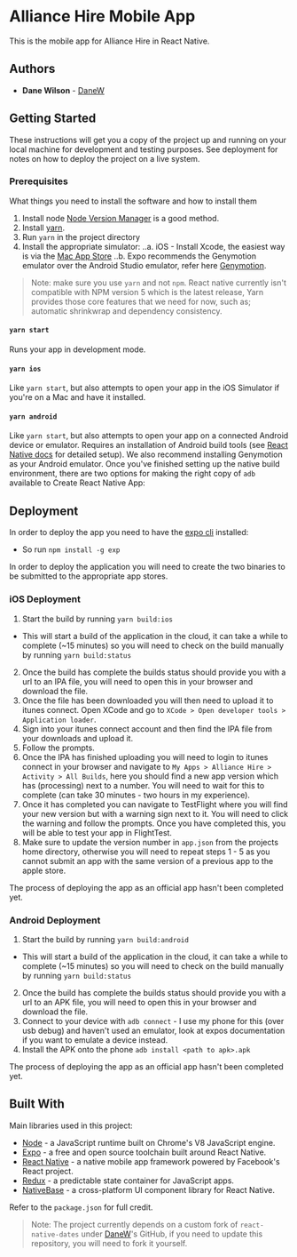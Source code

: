 # Alliance Hire Mobile App

This is the mobile app for Alliance Hire in React Native.

## Authors

* **Dane Wilson** - [DaneW](https://github.com/DaneW)

## Getting Started

These instructions will get you a copy of the project up and running on your local machine for development and testing purposes. See deployment for notes on how to deploy the project on a live system.

### Prerequisites

What things you need to install the software and how to install them   
1. Install node [Node Version Manager](https://github.com/creationix/nvm) is a good method.
2. Install [yarn](https://yarnpkg.com/en/docs/install).
3. Run `yarn` in the project directory
4. Install the appropriate simulator:
..a. iOS - Install Xcode, the easiest way is via the [Mac App Store](https://itunes.apple.com/us/app/xcode/id497799835?mt=12)
..b. Expo recommends the Genymotion emulator over the Android Studio emulator, refer here [Genymotion](https://docs.expo.io/versions/latest/guides/genymotion.html).

> Note: make sure you use `yarn` and not `npm`. React native currently isn't compatible with NPM version 5 which is the latest release, Yarn provides those core features that we need for now, such as; automatic shrinkwrap and dependency consistency.

#### `yarn start`

Runs your app in development mode.

#### `yarn ios`

Like `yarn start`, but also attempts to open your app in the iOS Simulator if you're on a Mac and have it installed.

#### `yarn android`

Like `yarn start`, but also attempts to open your app on a connected Android device or emulator. Requires an installation of Android build tools (see [React Native docs](https://facebook.github.io/react-native/docs/getting-started.html) for detailed setup). We also recommend installing Genymotion as your Android emulator. Once you've finished setting up the native build environment, there are two options for making the right copy of `adb` available to Create React Native App:

## Deployment

In order to deploy the app you need to have the [expo cli](https://docs.expo.io/versions/latest/guides/exp-cli.html) installed:   
 - So run `npm install -g exp`

In order to deploy the application you will need to create the two binaries to be submitted to the appropriate app stores.

### iOS Deployment
1. Start the build by running `yarn build:ios`
  - This will start a build of the application in the cloud, it can take a while to complete (~15 minutes) so you will need to check on the build manually by running `yarn build:status`
2. Once the build has complete the builds status should provide you with a url to an IPA file, you will need to open this in your browser and download the file.
3. Once the file has been downloaded you will then need to upload it to itunes connect. Open XCode and go to `XCode > Open developer tools > Application loader`.
4. Sign into your itunes connect account and then find the IPA file from your downloads and upload it.
5. Follow the prompts.
6. Once the IPA has finished uploading you will need to login to itunes connect in your browser and navigate to `My Apps > Alliance Hire > Activity > All Builds`, here you should find a new app version which has (processing) next to a number. You will need to wait for this to complete (can take 30 minutes - two hours in my experience).
7. Once it has completed you can navigate to TestFlight where you will find your new version but with a warning sign next to it. You will need to click the warning and follow the prompts. Once you have completed this, you will be able to test your app in FlightTest. 
8. Make sure to update the version number in `app.json` from the projects home directory, otherwise you will need to repeat steps 1 - 5 as you cannot submit an app with the same version of a previous app to the apple store.   
   
The process of deploying the app as an official app hasn't been completed yet.

### Android Deployment
1. Start the build by running `yarn build:android`
  - This will start a build of the application in the cloud, it can take a while to complete (~15 minutes) so you will need to check on the build manually by running `yarn build:status`
2. Once the build has complete the builds status should provide you with a url to an APK file, you will need to open this in your browser and download the file.
3. Connect to your device with `adb connect` - I use my phone for this (over usb debug) and haven't used an emulator, look at expos documentation if you want to emulate a device instead.
4. Install the APK onto the phone `adb install <path to apk>.apk`
   
The process of deploying the app as an official app hasn't been completed yet.

## Built With

Main libraries used in this project:

* [Node](https://nodejs.org/en/) - a JavaScript runtime built on Chrome's V8 JavaScript engine.
* [Expo](https://expo.io/) - a free and open source toolchain built around React Native.
* [React Native](http://facebook.github.io/react-native/) - a native mobile app framework powered by Facebook's React project.
* [Redux](https://redux.js.org/) - a predictable state container for JavaScript apps.
* [NativeBase](https://nativebase.io/) - a cross-platform UI component library for React Native.   

Refer to the `package.json` for full credit.

> Note: The project currently depends on a custom fork of `react-native-dates` under [DaneW](https://github.com/DaneW)'s GitHub, if you need to update this repository, you will need to fork it yourself.